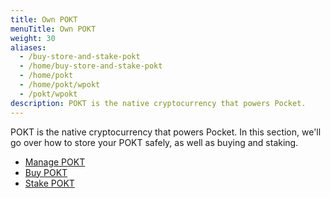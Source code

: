 ```yaml
---
title: Own POKT
menuTitle: Own POKT
weight: 30
aliases:
  - /buy-store-and-stake-pokt
  - /home/buy-store-and-stake-pokt
  - /home/pokt
  - /home/pokt/wpokt
  - /pokt/wpokt
description: POKT is the native cryptocurrency that powers Pocket.
---
```



POKT is the native cryptocurrency that powers Pocket. In this section, we'll go over how to store your POKT safely, as well as buying and staking.

* [Manage POKT](/pokt/wallets/)
* [Buy POKT](/pokt/buy/)
* [Stake POKT](/pokt/stake/)
